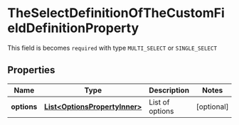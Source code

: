 

# TheSelectDefinitionOfTheCustomFieldDefinitionProperty

This field is becomes `required` with type `MULTI_SELECT` or `SINGLE_SELECT`

## Properties

| Name | Type | Description | Notes |
|------------ | ------------- | ------------- | -------------|
|**options** | [**List&lt;OptionsPropertyInner&gt;**](OptionsPropertyInner.md) | List of options |  [optional] |



